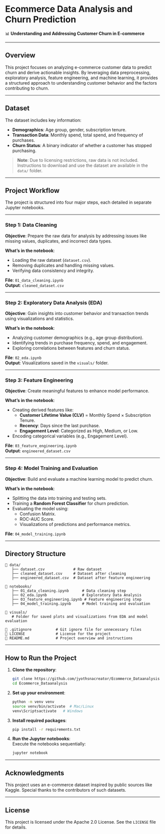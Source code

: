 
# Ecommerce Data Analysis and Churn Prediction  
📊 **Understanding and Addressing Customer Churn in E-commerce**

---

## **Overview**  
This project focuses on analyzing e-commerce customer data to predict churn and derive actionable insights. By leveraging data preprocessing, exploratory analysis, feature engineering, and machine learning, it provides a structured approach to understanding customer behavior and the factors contributing to churn.

---

## **Dataset**  
The dataset includes key information:  
- **Demographics**: Age group, gender, subscription tenure.  
- **Transaction Data**: Monthly spend, total spend, and frequency of purchases.  
- **Churn Status**: A binary indicator of whether a customer has stopped purchasing.  

> **Note**: Due to licensing restrictions, raw data is not included. Instructions to download and use the dataset are available in the `data/` folder.

---

## **Project Workflow**  
The project is structured into four major steps, each detailed in separate Jupyter notebooks.

---

### **Step 1: Data Cleaning**  
**Objective**: Prepare the raw data for analysis by addressing issues like missing values, duplicates, and incorrect data types.  

**What’s in the notebook**:  
- Loading the raw dataset (`dataset.csv`).  
- Removing duplicates and handling missing values.  
- Verifying data consistency and integrity.  

**File**: `01_data_cleaning.ipynb`  
**Output**: `cleaned_dataset.csv`

---

### **Step 2: Exploratory Data Analysis (EDA)**  
**Objective**: Gain insights into customer behavior and transaction trends using visualizations and statistics.  

**What’s in the notebook**:  
- Analyzing customer demographics (e.g., age group distribution).  
- Identifying trends in purchase frequency, spend, and engagement.  
- Exploring correlations between features and churn status.  

**File**: `02_eda.ipynb`  
**Output**: Visualizations saved in the `visuals/` folder.

---

### **Step 3: Feature Engineering**  
**Objective**: Create meaningful features to enhance model performance.  

**What’s in the notebook**:  
- Creating derived features like:  
  - **Customer Lifetime Value (CLV)** = Monthly Spend × Subscription Tenure.  
  - **Recency**: Days since the last purchase.  
  - **Engagement Level**: Categorized as High, Medium, or Low.  
- Encoding categorical variables (e.g., Engagement Level).  

**File**: `03_feature_engineering.ipynb`  
**Output**: `engineered_dataset.csv`

---

### **Step 4: Model Training and Evaluation**  
**Objective**: Build and evaluate a machine learning model to predict churn.  

**What’s in the notebook**:  
- Splitting the data into training and testing sets.  
- Training a **Random Forest Classifier** for churn prediction.  
- Evaluating the model using:  
  - Confusion Matrix.  
  - ROC-AUC Score.  
  - Visualizations of predictions and performance metrics.  

**File**: `04_model_training.ipynb`  

---

## **Directory Structure**  
```
📁 data/  
   ├── dataset.csv             # Raw dataset  
   ├── cleaned_dataset.csv     # Dataset after cleaning  
   ├── engineered_dataset.csv  # Dataset after feature engineering  

📁 notebooks/  
   ├── 01_data_cleaning.ipynb      # Data cleaning step  
   ├── 02_eda.ipynb                # Exploratory Data Analysis  
   ├── 03_feature_engineering.ipynb # Feature engineering step  
   ├── 04_model_training.ipynb     # Model training and evaluation  

📁 visuals/  
   # Folder for saved plots and visualizations from EDA and model evaluation  

📜 .gitignore           # Git ignore file for unnecessary files  
📜 LICENSE              # License for the project  
📜 README.md            # Project overview and instructions  
```

---

## **How to Run the Project**  
1. **Clone the repository**:  
   ```bash
   git clone https://github.com/jyothsnacreator/Ecommerce_Dataanalysis.git
   cd Ecommerce_Dataanalysis
   ```

2. **Set up your environment**:  
   ```bash
   python -m venv venv
   source venv/bin/activate  # Mac/Linux
   venv\Scriptsactivate   # Windows
   ```

3. **Install required packages**:  
   ```bash
   pip install -r requirements.txt
   ```

4. **Run the Jupyter notebooks**:  
   Execute the notebooks sequentially:
   ```bash
   jupyter notebook
   ```

---

## **Acknowledgments**  
This project uses an e-commerce dataset inspired by public sources like Kaggle. Special thanks to the contributors of such datasets.

---

## **License**  
This project is licensed under the Apache 2.0 License. See the `LICENSE` file for details.

